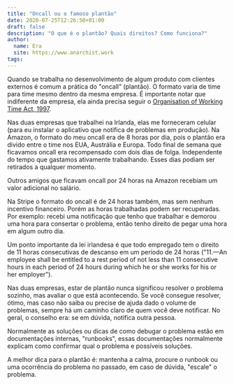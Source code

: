 ```yaml
---
title: "Oncall ou o famoso plantão"
date: 2020-07-25T12:26:50+01:00
draft: false
description: "O que é o plantão? Quais direitos? Como funciona?"
author:
  name: Era
  site: https://www.anarchist.work
tags:
---
```


Quando se trabalha no desenvolvimento de algum produto com clientes externos é comum a prática do "oncall" (plantão). O formato varia de time para time mesmo dentro da mesma empresa. É importante notar que indiferente da empresa, ela ainda precisa seguir o [Organisation of Working Time Act, 1997](http://www.irishstatutebook.ie/eli/1997/act/20/enacted/en/html).

Nas duas empresas que trabalhei na Irlanda, elas me forneceram celular (para eu instalar o aplicativo que notifica de problemas em produção). Na Amazon, o formato do meu oncall era de 8 horas por dia, pois o plantão era divido entre o time nos EUA, Austrália e Europa. Todo final de semana que ficavamos oncall era recompensado com dois dias de folga. Independente do tempo que gastamos ativamente trabalhando. Esses dias podiam ser retirados a qualquer momento.

Outros amigos que ficavam oncall por 24 horas na Amazon recebiam um valor adicional no salário.

Na Stripe o formato do oncall é de 24 horas também, mas sem nenhum incentivo financeiro. Porém as horas trabalhadas podem ser recuperadas. Por exemplo: recebi uma notificação que tenho que trabalhar e demorou uma hora para consertar o problema, então tenho direito de pegar uma hora em algum outro dia.

Um ponto importante da lei irlandesa é que todo empregado tem o direito de 11 horas consecutivas de descanso em um período de 24 horas ("11.—An employee shall be entitled to a rest period of not less than 11 consecutive hours in each period of 24 hours during which he or she works for his or her employer").	

Nas duas empresas, estar de plantão nunca significou resolver o problema sozinho, mas avaliar o que está acontecendo. Se você consegue resolver, ótimo, mas caso não saiba ou precise de ajuda dado o volume de problemas, sempre há um caminho claro de quem você deve notificar. No geral, o conselho era: se em dúvida, notifica outra pessoa.

Normalmente as soluções ou dicas de como debugar o problema estão em documentações internas, "runbooks", essas documentações normalmente explicam como confirmar qual o problema e possíveis soluções.

A melhor dica para o plantão é: mantenha a calma, procure o runbook ou uma ocorrência do problema no passado, em caso de dúvida, "escale" o problema.